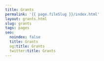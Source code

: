```yaml
---
title: Grants
permalink: '{{ page.fileSlug }}/index.html'
layout: grants.html
slug: grants
tags: pages
seo:
  noindex: false
  title: Grants
  og:title: Grants
  twitter:title: Grants
---
```



